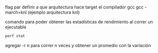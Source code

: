 flag par definir  a que arquitectura hace target el compilador gcc
gcc -march=knl (ejemplo arquitectura knl)

comando para poder obtener las estadísticas de rendimiento al correr un ejecutable 

```bash
perf stat
```

agregar -r n para correr n veces y obtener un promedio con la variación